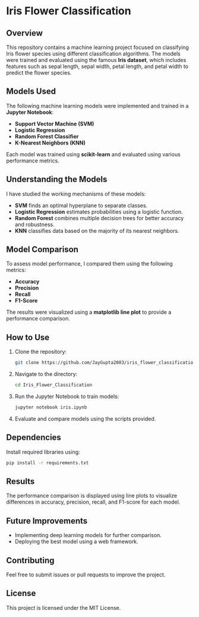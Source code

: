 # Iris Flower Classification

## Overview

This repository contains a machine learning project focused on classifying Iris flower species using different classification algorithms. The models were trained and evaluated using the famous **Iris dataset**, which includes features such as sepal length, sepal width, petal length, and petal width to predict the flower species.

## Models Used

The following machine learning models were implemented and trained in a **Jupyter Notebook**:

- **Support Vector Machine (SVM)**
- **Logistic Regression**
- **Random Forest Classifier**
- **K-Nearest Neighbors (KNN)**

Each model was trained using **scikit-learn** and evaluated using various performance metrics.

## Understanding the Models

I have studied the working mechanisms of these models:

- **SVM** finds an optimal hyperplane to separate classes.
- **Logistic Regression** estimates probabilities using a logistic function.
- **Random Forest** combines multiple decision trees for better accuracy and robustness.
- **KNN** classifies data based on the majority of its nearest neighbors.

## Model Comparison

To assess model performance, I compared them using the following metrics:

- **Accuracy**
- **Precision**
- **Recall**
- **F1-Score**

The results were visualized using a **matplotlib line plot** to provide a performance comparison.

## How to Use

1. Clone the repository:
   ```sh
   git clone https://github.com/JayGupta2003/iris_flower_classification.git
   ```
2. Navigate to the directory:
   ```sh
   cd Iris_Flower_Classification
   ```
3. Run the Jupyter Notebook to train models:
   ```sh
   jupyter notebook iris.ipynb
   ```
4. Evaluate and compare models using the scripts provided.

## Dependencies

Install required libraries using:

```sh
pip install -r requirements.txt
```

## Results

The performance comparison is displayed using line plots to visualize differences in accuracy, precision, recall, and F1-score for each model.

## Future Improvements

- Implementing deep learning models for further comparison.
- Deploying the best model using a web framework.

## Contributing

Feel free to submit issues or pull requests to improve the project.

## License

This project is licensed under the MIT License.
